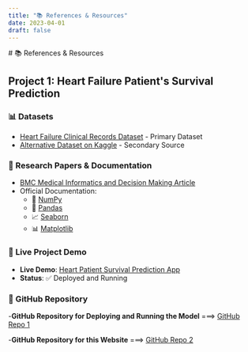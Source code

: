 ```yaml
---
title: "📚 References & Resources"
date: 2023-04-01
draft: false
---
```

<head><link rel="preload"><head/>
# 📚 References & Resources

## Project 1: Heart Failure Patient's Survival Prediction

### 📊 Datasets
- [Heart Failure Clinical Records Dataset](https://archive.ics.uci.edu/ml/datasets/Heart+failure+clinical+records) - Primary Dataset
- [Alternative Dataset on Kaggle](https://www.kaggle.com/datasets/andrewmvd/heart-failure-clinical-data?select=heart_failure_clinical_records_dataset.csv) - Secondary Source

### 📖 Research Papers & Documentation
- [BMC Medical Informatics and Decision Making Article](https://bmcmedinformdecismak.biomedcentral.com/articles/10.1186/s12911-020-1023-5)
- Official Documentation:
  - 🔧 [NumPy](https://numpy.org/doc/)
  - 🐼 [Pandas](https://pandas.pydata.org/docs/)
  - 📈 [Seaborn](https://seaborn.pydata.org/)
  - 📊 [Matplotlib](https://matplotlib.org/stable/index.html)

### 🚀 Live Project Demo

- **Live Demo**: [Heart Patient Survival Prediction App](https://heart-patient-survival.streamlit.app/)
- **Status**: ✅ Deployed and Running

### 📖 GitHub Repository

-**GitHub Repository for Deploying and Running the Model** ===> [GitHub Repo 1](https://github.com/zyphronix/survival_streamlit_app) 

-**GitHub Repository for this Website** ===> [GitHub Repo 2](https://github.com/Lnm127/Prism-Code)


